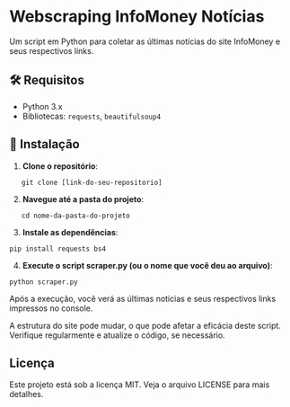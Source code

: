 # Webscraping InfoMoney Notícias

Um script em Python para coletar as últimas notícias do site InfoMoney e seus respectivos links.

## 🛠 Requisitos

- Python 3.x
- Bibliotecas: `requests`, `beautifulsoup4`


## 🔧 Instalação

1. **Clone o repositório**:
```
   git clone [link-do-seu-repositorio]
```
2. **Navegue até a pasta do projeto**:
```
   cd nome-da-pasta-do-projeto
```
3. **Instale as dependências**:
```
pip install requests bs4
```

4. **Execute o script scraper.py (ou o nome que você deu ao arquivo)**:
```
python scraper.py
```

Após a execução, você verá as últimas notícias e seus respectivos links impressos no console.


A estrutura do site pode mudar, o que pode afetar a eficácia deste script. Verifique regularmente e atualize o código, se necessário.

## Licença
Este projeto está sob a licença MIT. Veja o arquivo LICENSE para mais detalhes.

